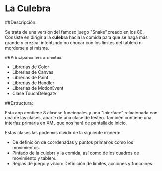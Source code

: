 # La Culebra

##Descripción:

Se trata de una versión del famoso juego "Snake" creado en los 80. Consiste en dirigir a la **culebra** hacia la comida para que se haga más grande y crezca, intentando no chocar con los límites del tablero ni morderse a si misma.

##Principales herramientas:

* Librerias de Color
* Librerias de Canvas
* Librerias de Paint
* Librerias de Handler
* Librerias de MotionEvent
* Clase TouchDelegate

##Estructura:

Esta app contiene 8 clasesc funcionales y una "Interface" relacionada con una de las clases, aparte de una clase de testeo. También contiene una interfaz primaria en XML que nos hará de pantalla de inicio.

Estas clases las podemos dividir de la siguiente manera:

* De definición de coordenadas y puntos primarios como los movimientos.
* Pintado de la culebra y la comida, así como de los cuadros de movimiento y tablero.
* Reglas de juego y vision: Definición de limites, acciones y funcoines.
